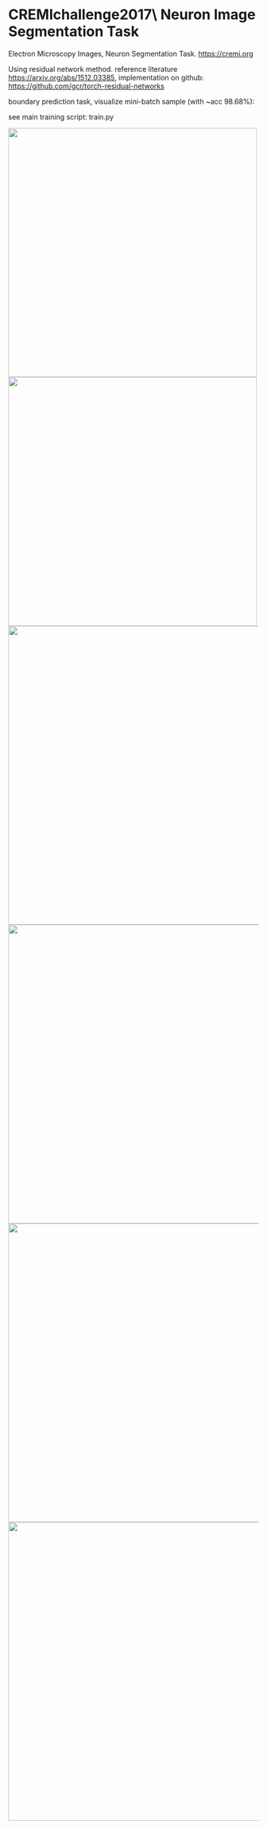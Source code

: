# CREMIchallenge2017\ Neuron Image Segmentation Task
Electron Microscopy Images, Neuron Segmentation Task. https://cremi.org 

Using residual network method. reference literature https://arxiv.org/abs/1512.03385, implementation on github: https://github.com/gcr/torch-residual-networks



boundary prediction task, visualize mini-batch sample (with ~acc 98.68%):

see main training script: train.py

<img src="https://raw.githubusercontent.com/celisun/CREMIchallenge2017_segmentation_task/master/loss.png" width="500">
<img src="https://raw.githubusercontent.com/celisun/CREMIchallenge2017_segmentation_task/master/acc.png" width="500">
<img src="https://github.com/celisun/cremi/blob/master/6p.png" width="600">
<img src="https://raw.githubusercontent.com/celisun/CREMIchallenge2017_segmentation_task/master/*Filtered%20Mask.png" width="600">
<img src="https://raw.githubusercontent.com/celisun/CREMIchallenge2017_segmentation_task/master/*Visualize%20Boundary.png" width="600">
<img src="https://raw.githubusercontent.com/celisun/CREMIchallenge2017_segmentation_task/master/rot.png" width="600">



